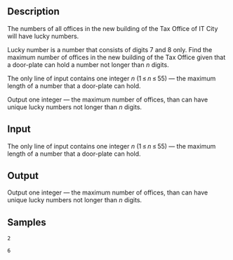 ## Description

<div><p>The numbers of all offices in the new building of the Tax Office of IT City will have lucky numbers.</p><p>Lucky number is a number that consists of digits <span class="tex-span">7</span> and <span class="tex-span">8</span> only. Find the maximum number of offices in the new building of the Tax Office given that a door-plate can hold a number not longer than <span class="tex-span"><i>n</i></span> digits.</p></div><div class="input-specification"><p>The only line of input contains one integer <span class="tex-span"><i>n</i></span> (<span class="tex-span">1 ≤ <i>n</i> ≤ 55</span>) — the maximum length of a number that a door-plate can hold.</p></div><div class="output-specification"><p>Output one integer — the maximum number of offices, than can have unique lucky numbers not longer than <span class="tex-span"><i>n</i></span> digits.</p></div>

## Input

<p>The only line of input contains one integer <span class="tex-span"><i>n</i></span> (<span class="tex-span">1 ≤ <i>n</i> ≤ 55</span>) — the maximum length of a number that a door-plate can hold.</p>

## Output

<p>Output one integer — the maximum number of offices, than can have unique lucky numbers not longer than <span class="tex-span"><i>n</i></span> digits.</p>

## Samples

```input1
2

```

```output1
6
```



